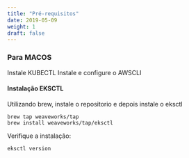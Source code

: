 ```yaml
---
title: "Pré-requisitos"
date: 2019-05-09
weight: 1
draft: false
---
```

### Para MACOS

Instale KUBECTL 
Instale e configure o AWSCLI 


#### Instalação EKSCTL 

Utilizando brew, instale o repositorio e depois instale o eksctl 
```
brew tap weaveworks/tap
brew install weaveworks/tap/eksctl
```

Verifique a instalação:
````
eksctl version
````

